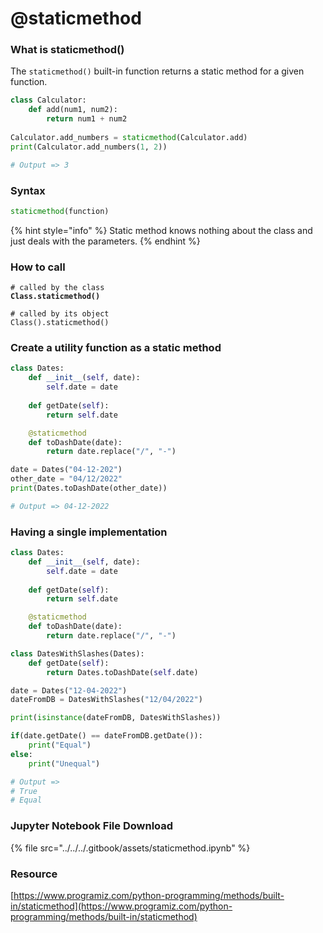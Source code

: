 # @staticmethod

### What is staticmethod()

The `staticmethod()` built-in function returns a static method for a given function.

```python
class Calculator:
    def add(num1, num2):
        return num1 + num2
    
Calculator.add_numbers = staticmethod(Calculator.add)
print(Calculator.add_numbers(1, 2))

# Output => 3
```

### Syntax

```python
staticmethod(function)
```

{% hint style="info" %}
Static method knows nothing about the class and just deals with the parameters.
{% endhint %}

### How to call

<pre><code># called by the class
<strong>Class.staticmethod()
</strong><strong>
</strong># called by its object
Class().staticmethod()
</code></pre>

### Create a utility function as a static method

```python
class Dates:
    def __init__(self, date):
        self.date = date
        
    def getDate(self):
        return self.date

    @staticmethod
    def toDashDate(date):
        return date.replace("/", "-")

date = Dates("04-12-202")
other_date = "04/12/2022"
print(Dates.toDashDate(other_date))

# Output => 04-12-2022
```

### Having a single implementation

```python
class Dates:
    def __init__(self, date):
        self.date = date
        
    def getDate(self):
        return self.date

    @staticmethod
    def toDashDate(date):
        return date.replace("/", "-")

class DatesWithSlashes(Dates):
    def getDate(self):
        return Dates.toDashDate(self.date)

date = Dates("12-04-2022")
dateFromDB = DatesWithSlashes("12/04/2022")

print(isinstance(dateFromDB, DatesWithSlashes))

if(date.getDate() == dateFromDB.getDate()):
    print("Equal")
else:
    print("Unequal")

# Output =>
# True
# Equal
```

### Jupyter Notebook File Download

{% file src="../../../.gitbook/assets/staticmethod.ipynb" %}

### Resource

[https://www.programiz.com/python-programming/methods/built-in/staticmethod](https://www.programiz.com/python-programming/methods/built-in/staticmethod)
